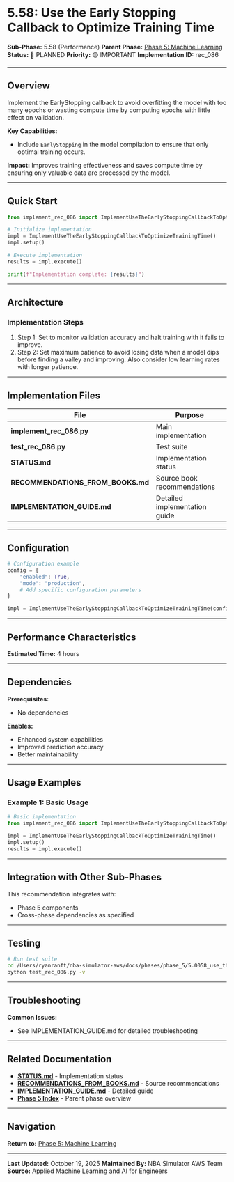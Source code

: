 # 5.58: Use the Early Stopping Callback to Optimize Training Time

**Sub-Phase:** 5.58 (Performance)
**Parent Phase:** [Phase 5: Machine Learning](../PHASE_5_INDEX.md)
**Status:** 🔵 PLANNED
**Priority:** 🟡 IMPORTANT
**Implementation ID:** rec_086

---

## Overview

Implement the EarlyStopping callback to avoid overfitting the model with too many epochs or wasting compute time by computing epochs with little effect on validation.

**Key Capabilities:**
- Include `EarlyStopping` in the model compilation to ensure that only optimal training occurs.

**Impact:**
Improves training effectiveness and saves compute time by ensuring only valuable data are processed by the model.

---

## Quick Start

```python
from implement_rec_086 import ImplementUseTheEarlyStoppingCallbackToOptimizeTrainingTime

# Initialize implementation
impl = ImplementUseTheEarlyStoppingCallbackToOptimizeTrainingTime()
impl.setup()

# Execute implementation
results = impl.execute()

print(f"Implementation complete: {results}")
```

---

## Architecture

### Implementation Steps

1. Step 1: Set to monitor validation accuracy and halt training with it fails to improve.
2. Step 2: Set maximum patience to avoid losing data when a model dips before finding a valley and improving. Also consider low learning rates with longer patience.

---

## Implementation Files

| File | Purpose |
|------|---------|
| **implement_rec_086.py** | Main implementation |
| **test_rec_086.py** | Test suite |
| **STATUS.md** | Implementation status |
| **RECOMMENDATIONS_FROM_BOOKS.md** | Source book recommendations |
| **IMPLEMENTATION_GUIDE.md** | Detailed implementation guide |

---

## Configuration

```python
# Configuration example
config = {
    "enabled": True,
    "mode": "production",
    # Add specific configuration parameters
}

impl = ImplementUseTheEarlyStoppingCallbackToOptimizeTrainingTime(config=config)
```

---

## Performance Characteristics

**Estimated Time:** 4 hours

---

## Dependencies

**Prerequisites:**
- No dependencies

**Enables:**
- Enhanced system capabilities
- Improved prediction accuracy
- Better maintainability

---

## Usage Examples

### Example 1: Basic Usage

```python
# Basic implementation
from implement_rec_086 import ImplementUseTheEarlyStoppingCallbackToOptimizeTrainingTime

impl = ImplementUseTheEarlyStoppingCallbackToOptimizeTrainingTime()
impl.setup()
results = impl.execute()
```

---

## Integration with Other Sub-Phases

This recommendation integrates with:
- Phase 5 components
- Cross-phase dependencies as specified

---

## Testing

```bash
# Run test suite
cd /Users/ryanranft/nba-simulator-aws/docs/phases/phase_5/5.0058_use_the_early_stopping_callback_to_optimize_training_time
python test_rec_086.py -v
```

---

## Troubleshooting

**Common Issues:**
- See IMPLEMENTATION_GUIDE.md for detailed troubleshooting

---

## Related Documentation

- **[STATUS.md](STATUS.md)** - Implementation status
- **[RECOMMENDATIONS_FROM_BOOKS.md](RECOMMENDATIONS_FROM_BOOKS.md)** - Source recommendations
- **[IMPLEMENTATION_GUIDE.md](IMPLEMENTATION_GUIDE.md)** - Detailed guide
- **[Phase 5 Index](../PHASE_5_INDEX.md)** - Parent phase overview

---

## Navigation

**Return to:** [Phase 5: Machine Learning](../PHASE_5_INDEX.md)

---

**Last Updated:** October 19, 2025
**Maintained By:** NBA Simulator AWS Team
**Source:** Applied Machine Learning and AI for Engineers
